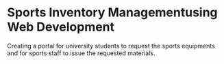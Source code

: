 # Sports Inventory Managementusing Web Development

Creating a portal for university students to request the sports equipments and for sports staff to issue the requested materials.
